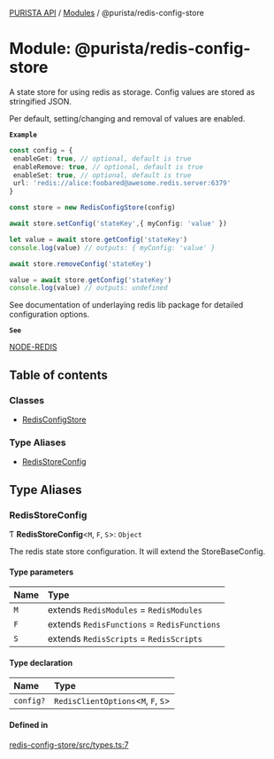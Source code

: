 [PURISTA API](../README.md) / [Modules](../modules.md) / @purista/redis-config-store

# Module: @purista/redis-config-store

A state store for using redis as storage.
Config values are stored as stringified JSON.

Per default, setting/changing and removal of values are enabled.

**`Example`**

```typescript
const config = {
 enableGet: true, // optional, default is true
 enableRemove: true, // optional, default is true
 enableSet: true, // optional, default is true
 url: 'redis://alice:foobared@awesome.redis.server:6379'
}

const store = new RedisConfigStore(config)

await store.setConfig('stateKey',{ myConfig: 'value' })

let value = await store.getConfig('stateKey')
console.log(value) // outputs: { myConfig: 'value' }

await store.removeConfig('stateKey')

value = await store.getConfig('stateKey')
console.log(value) // outputs: undefined
```

See documentation of underlaying redis lib package for detailed configuration options.

**`See`**

[NODE-REDIS](https://redis.js.org)

## Table of contents

### Classes

- [RedisConfigStore](../classes/purista_redis_config_store.RedisConfigStore.md)

### Type Aliases

- [RedisStoreConfig](purista_redis_config_store.md#redisstoreconfig)

## Type Aliases

### RedisStoreConfig

Ƭ **RedisStoreConfig**\<`M`, `F`, `S`\>: `Object`

The redis state store configuration.
It will extend the StoreBaseConfig.

#### Type parameters

| Name | Type |
| :------ | :------ |
| `M` | extends `RedisModules` = `RedisModules` |
| `F` | extends `RedisFunctions` = `RedisFunctions` |
| `S` | extends `RedisScripts` = `RedisScripts` |

#### Type declaration

| Name | Type |
| :------ | :------ |
| `config?` | `RedisClientOptions`\<`M`, `F`, `S`\> |

#### Defined in

[redis-config-store/src/types.ts:7](https://github.com/sebastianwessel/purista/blob/master/packages/redis-config-store/src/types.ts#L7)
